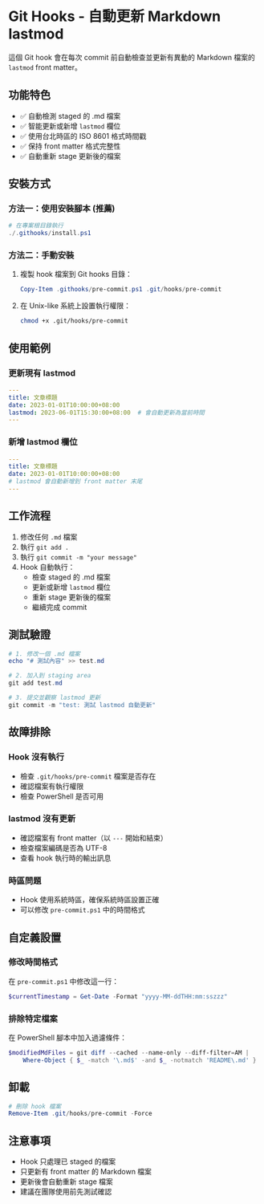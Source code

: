 # Git Hooks - 自動更新 Markdown lastmod

這個 Git hook 會在每次 commit 前自動檢查並更新有異動的 Markdown 檔案的 `lastmod` front matter。

## 功能特色

- ✅ 自動檢測 staged 的 .md 檔案
- ✅ 智能更新或新增 `lastmod` 欄位
- ✅ 使用台北時區的 ISO 8601 格式時間戳
- ✅ 保持 front matter 格式完整性
- ✅ 自動重新 stage 更新後的檔案

## 安裝方式

### 方法一：使用安裝腳本 (推薦)

```powershell
# 在專案根目錄執行
./.githooks/install.ps1
```

### 方法二：手動安裝

1. 複製 hook 檔案到 Git hooks 目錄：
   ```powershell
   Copy-Item .githooks/pre-commit.ps1 .git/hooks/pre-commit
   ```

2. 在 Unix-like 系統上設置執行權限：
   ```bash
   chmod +x .git/hooks/pre-commit
   ```

## 使用範例

### 更新現有 lastmod

```yaml
---
title: 文章標題
date: 2023-01-01T10:00:00+08:00
lastmod: 2023-06-01T15:30:00+08:00  # 會自動更新為當前時間
---
```

### 新增 lastmod 欄位

```yaml
---
title: 文章標題
date: 2023-01-01T10:00:00+08:00
# lastmod 會自動新增到 front matter 末尾
---
```

## 工作流程

1. 修改任何 `.md` 檔案
2. 執行 `git add .`
3. 執行 `git commit -m "your message"`
4. Hook 自動執行：
   - 檢查 staged 的 .md 檔案
   - 更新或新增 `lastmod` 欄位
   - 重新 stage 更新後的檔案
   - 繼續完成 commit

## 測試驗證

```powershell
# 1. 修改一個 .md 檔案
echo "# 測試內容" >> test.md

# 2. 加入到 staging area
git add test.md

# 3. 提交並觀察 lastmod 更新
git commit -m "test: 測試 lastmod 自動更新"
```

## 故障排除

### Hook 沒有執行
- 檢查 `.git/hooks/pre-commit` 檔案是否存在
- 確認檔案有執行權限
- 檢查 PowerShell 是否可用

### lastmod 沒有更新
- 確認檔案有 front matter（以 `---` 開始和結束）
- 檢查檔案編碼是否為 UTF-8
- 查看 hook 執行時的輸出訊息

### 時區問題
- Hook 使用系統時區，確保系統時區設置正確
- 可以修改 `pre-commit.ps1` 中的時間格式

## 自定義設置

### 修改時間格式
在 `pre-commit.ps1` 中修改這一行：
```powershell
$currentTimestamp = Get-Date -Format "yyyy-MM-ddTHH:mm:sszzz"
```

### 排除特定檔案
在 PowerShell 腳本中加入過濾條件：
```powershell
$modifiedMdFiles = git diff --cached --name-only --diff-filter=AM | 
    Where-Object { $_ -match '\.md$' -and $_ -notmatch 'README\.md' }
```

## 卸載

```powershell
# 刪除 hook 檔案
Remove-Item .git/hooks/pre-commit -Force
```

## 注意事項

- Hook 只處理已 staged 的檔案
- 只更新有 front matter 的 Markdown 檔案
- 更新後會自動重新 stage 檔案
- 建議在團隊使用前先測試確認
